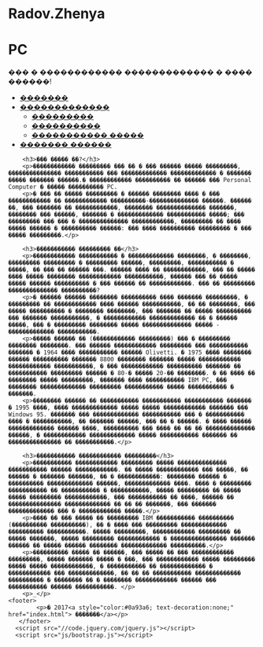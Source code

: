 # Radov.Zhenya<!DOCTYPE html>
<html>
   <head>
      <title>Bootstrap 101 Template</title>
      <meta name="viewport" content="width=device-width, initial-scale=1.0">
      <link href="css/style-footer.css" rel="stylesheet">
      <link rel="stylesheet" href="https://maxcdn.bootstrapcdn.com/bootstrap/3.3.7/css/bootstrap.min.css">
      <script src="https://ajax.googleapis.com/ajax/libs/jquery/3.2.1/jquery.min.js"></script>
      <script src="https://maxcdn.bootstrapcdn.com/bootstrap/3.3.7/js/bootstrap.min.js"></script>
      <script src="../../assets/js/html5shiv.js"></script>
      <script src="../../assets/js/respond.min.js"></script>
   </head>
   <body>
      <div class="jumbotron text-center">
         <h1>PC</h1>
         <p>��� � ������������ ������������� � ���� ������!</p>
      </div>
         <nav class="navbar navbar-inverse">
            <ul class="nav navbar-nav">
               <li class="active"><a href="#">�������</a></li>
               <li class="dropdown">
                  <a class="dropdown-toggle" data-toggle="dropdown" href="#">�������������<span class="caret"></span></a>
                  <ul class="dropdown-menu">
                     <li><a href="cpp.html">���������</a></li>
                     <li><a href="csharp.html">����������</a></li>
                     <li><a href="java.html">����������� �����</a></li>
                  </ul>
               </li>
               <li><a href="galery.html">������� ������</a></li>
            </ul>
         </nav>
      </div>

        <h3>��� ����� ��?</h3>
        <p>������������ ��������� ��� �� � ��� ������ ����� ���������, ��������������� ����������� ��� ������������� ������������� � ������� ����� ������� ������.� ������������ ���������� �� ������ ��� Personal Computer � ����� ���������� PC. 
		<p>� ��� �� ����� ��������� � ������ �������� ���� � ��� ������������ �� ������������ ����������-�������������� ������. ������ ��, ��� ������� �� ������������, �������� �������������� �������, �������� ��� ������, ������� � ������������� ����������� �����; ��� ��������� ��� ��� � �������������� ������������, ��������� �� ���� ����� ������ � ���������� ������: ��� ���� ���������� ��������� � ��� ����� ���������.</p>

        <h3>����������� ��������� ��</h3>
        <p>������������ ����������� � ������������� ��������, � ��������, ��������� ��������� � ��������� ������, ���������, ����������� � �����, �� ��� �� ������ ���. ������ ���� �� ������������, ��� �� ����� ���� ����� �������� ������������ �����������, ������ ��� �� ����� ����� ������ ���������� � ��� ������ �� ������������. ��� �� ��������� �������������� ����������? 
		<p>� ������ ������ �������� ���������� ���� ������� ���������, � ��������� �� ������������ ���� ������ �����������, �� �� ��������, ��� ����� ���������� � �������� ��������, ��� ������� �� ����� ���������� ��� ������� �����������, � ������������ ������������� �� � ������ �����, ��� � ��������� �������� ����� �������������� ����� - ������������� �����������. 
		<p>����� ������ �� (������������ ���������) ��� � ��������� �������� ��������. ��� ������ ������������ ��������� ��� ����������� ������� � 1964 ���� ����������� ������ Olivetti. � 1975 ���� �������� ������ ���������� ������� 8800 �������� ������� ����� ������������ ������������ �����������, � ��� ������������ ���������� ������� �� ����������� ��������� ������ � 80-� ����� 20-�� ��������. � �� ���� �� �������� ����� ���������, ������� ���� ����������� IBM PC, ��� �������� ������������� ��������� ����������� ����� ����������� � �������.
		<p>�������� ������ �� ����������� ����������� ����������� ������� � 1995 ����, ���� ������������� ����� ����� ������������ ������� ��� Windows 95. ������� ��� ������������� ����������� ��� � ����������� ���� � �����������, �� ������� ������, ��� �� � ������. � ���� ������ ������������� ������ ����, ���������� ��� ���� �� �� �� �������������� ������, � ������������ ������������� ����� ����������� ������� �� ��������������� �� �����������.</p>

        <h3>����������� ������������ ���������</h3>
        <p>����������� ������������ ��������� ����� �������������� ����������� ������ ������������. �� ����� ������������ ��� �����, �� ������ � ������� �������, �� � ������������: �������� ������ � ���������� ������������� ������, ������������� ����. ���� � ��������� ����������� �� ����������� � �����������, ����� ��������� �� ����� ����� ��������� ������������, ��� ����������� �� ����, ������ �� ��������������� ������������� �� �� �� �������, ��� ������� ������������� ��� � ������������ �����.</p>
        <p>���� �� ��� ����� �� ��������� IBM ����������� ���������� (���������� ����������), �� � ���� ��� ��������� ������������� ���������� �����������. ����� ���������, ������������ ��������� �� ����� �������, ����� ��������� ������������ � ���������������� ������� ������ �� ����� ������ �������� ������������� ����������.</p>
		<p>���������� ����� �� ������, ��� ����� �� ��� ������������ ���������, ����� ������� ����� � ���, ��� ������������ ����� ��������� ����� ����� ������������, � ����������� �� ������������� � ������������ ��� �������������, �� �� �� ����������� ������������� ���������� � �������� �� � �������� ������������ ������ ��� ����������� ������ �����������. </p>
		<p>_</p>
   	<footer>
            <p>� 2017<a style="color:#0a93a6; text-decoration:none;" href="index.html"> �������</a></p>
       </footer>
      <script src="//code.jquery.com/jquery.js"></script>
      <script src="js/bootstrap.js"></script>
 </body>
</html>
